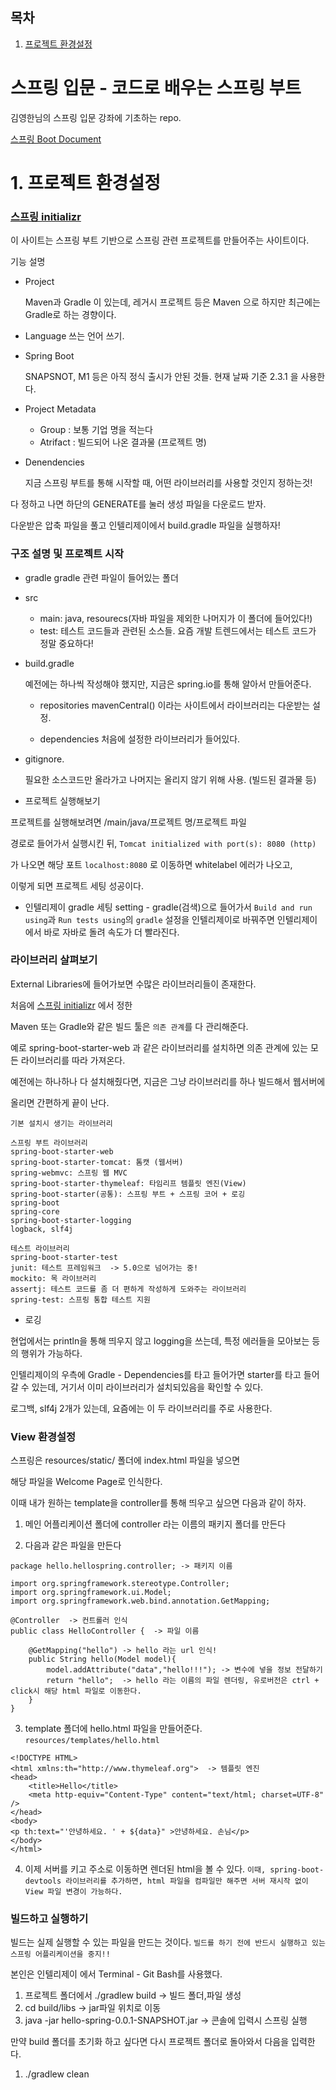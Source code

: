 ## 목차

1. [프로젝트 환경설정](#1.-프로젝트-환경설정)

# 스프링 입문 - 코드로 배우는 스프링 부트

김영한님의 스프링 입문 강좌에 기초하는 repo.

[스프링 Boot Document](https://docs.spring.io/spring-boot/docs/current/reference/html/)

# 1. 프로젝트 환경설정

### [스프링 initializr](https://start.spring.io/)

이 사이트는 스프링 부트 기반으로 스프링 관련 프로젝트를 만들어주는 사이트이다.

기능 설명

- Project

  Maven과 Gradle 이 있는데, 레거시 프로젝트 등은 Maven 으로 하지만
  최근에는 Gradle로 하는 경향이다.

- Language
  쓰는 언어 쓰기.

- Spring Boot

  SNAPSNOT, M1 등은 아직 정식 출시가 안된 것들.
  현재 날짜 기준 2.3.1 을 사용한다.

- Project Metadata

  - Group : 보통 기업 명을 적는다
  - Atrifact : 빌드되어 나온 결과물 (프로젝트 명)

- Denendencies

  지금 스프링 부트를 통해 시작할 때, 어떤 라이브러리를 사용할 것인지 정하는것!

다 정하고 나면 하단의 GENERATE를 눌러 생성 파일을 다운로드 받자.

다운받은 압축 파일을 풀고 인텔리제이에서 build.gradle 파일을 실행하자!

### 구조 설명 및 프로젝트 시작

- gradle
  gradle 관련 파일이 들어있는 폴더

- src

  - main: java, resourecs(자바 파일을 제외한 나머지가 이 폴더에 들어있다!)
  - test: 테스트 코드들과 관련된 소스들.
    요즘 개발 트렌드에서는 테스트 코드가 정말 중요하다!

- build.gradle

  예전에는 하나씩 작성해야 했지만,
  지금은 spring.io를 통해 알아서 만들어준다.

  - repositories
    mavenCentral() 이라는 사이트에서 라이브러리는 다운받는 설정.

  - dependencies
    처음에 설정한 라이브러리가 들어있다.

- gitignore.

  필요한 소스코드만 올라가고 나머지는 올리지 않기 위해 사용. (빌드된 결과물 등)

- 프로젝트 실행해보기

프로젝트를 실행해보려면 /main/java/프로젝트 명/프로젝트 파일

경로로 들어가서 실행시킨 뒤, `Tomcat initialized with port(s): 8080 (http)`

가 나오면 해당 포트 `localhost:8080` 로 이동하면 whitelabel 에러가 나오고,

이렇게 되면 프로젝트 세팅 성공이다.

- 인텔리제이 gradle 세팅
  setting - gradle(검색)으로 들어가서 `Build and run using`과 `Run tests using`의 `gradle` 설정을 인텔리제이로 바꿔주면 인텔리제이에서 바로 자바로 돌려 속도가 더 빨라진다.

### 라이브러리 살펴보기

External Libraries에 들어가보면 수많은 라이브러리들이 존재한다.

처음에 [스프링 initializr](https://start.spring.io/) 에서 정한

Maven 또는 Gradle와 같은 빌드 툴은 `의존 관계`를 다 관리해준다.

예로 spring-boot-starter-web 과 같은 라이브러리를 설치하면 의존 관계에 있는 모든 라이브러리를 따라 가져온다.

예전에는 하나하나 다 설치해줬다면, 지금은 그냥 라이브러리를 하나 빌드해서 웹서버에

올리면 간편하게 끝이 난다.

```
기본 설치시 생기는 라이브러리

스프링 부트 라이브러리
spring-boot-starter-web
spring-boot-starter-tomcat: 톰캣 (웹서버)
spring-webmvc: 스프링 웹 MVC
spring-boot-starter-thymeleaf: 타임리프 템플릿 엔진(View)
spring-boot-starter(공통): 스프링 부트 + 스프링 코어 + 로깅
spring-boot
spring-core
spring-boot-starter-logging
logback, slf4j

테스트 라이브러리
spring-boot-starter-test
junit: 테스트 프레임워크  -> 5.0으로 넘어가는 중!
mockito: 목 라이브러리
assertj: 테스트 코드를 좀 더 편하게 작성하게 도와주는 라이브러리
spring-test: 스프링 통합 테스트 지원
```

- 로깅

현업에서는 println을 통해 띄우지 않고 logging을 쓰는데, 특정 에러들을 모아보는 등의 행위가 가능하다.

인텔리제이의 우측에 Gradle - Dependencies를 타고 들어가면 starter를 타고 들어갈 수 있는데, 거기서 이미 라이브러리가 설치되있음을 확인할 수 있다.

로그백, slf4j 2개가 있는데, 요즘에는 이 두 라이브러리를 주로 사용한다.

### View 환경설정

스프링은 resources/static/ 폴더에 index.html 파일을 넣으면

해당 파일을 Welcome Page로 인식한다.

이때 내가 원하는 template을 controller를 통해 띄우고 싶으면 다음과 같이 하자.

1. 메인 어플리케이션 폴더에 controller 라는 이름의 패키지 폴더를 만든다

2. 다음과 같은 파일을 만든다

```
package hello.hellospring.controller; -> 패키지 이름

import org.springframework.stereotype.Controller;
import org.springframework.ui.Model;
import org.springframework.web.bind.annotation.GetMapping;

@Controller  -> 컨트롤러 인식
public class HelloController {  -> 파일 이름

    @GetMapping("hello") -> hello 라는 url 인식!
    public String hello(Model model){
        model.addAttribute("data","hello!!!"); -> 변수에 넣을 정보 전달하기
        return "hello";  -> hello 라는 이름의 파일 렌더링, 유로버전은 ctrl + click시 해당 html 파일로 이동한다.
    }
}
```

3. template 폴더에 hello.html 파일을 만들어준다.
   `resources/templates/hello.html`

```
<!DOCTYPE HTML>
<html xmlns:th="http://www.thymeleaf.org">  -> 템플릿 엔진
<head>
    <title>Hello</title>
    <meta http-equiv="Content-Type" content="text/html; charset=UTF-8" />
</head>
<body>
<p th:text="'안녕하세요. ' + ${data}" >안녕하세요. 손님</p>
</body>
</html>
```

4. 이제 서버를 키고 주소로 이동하면 렌더된 html을 볼 수 있다.
   `이때, spring-boot-devtools 라이브러리를 추가하면, html 파일을 컴파일만 해주면 서버 재시작 없이 View 파일 변경이 가능하다.`

### 빌드하고 실행하기

빌드는 실제 실행할 수 있는 파일을 만드는 것이다.
`빌드를 하기 전에 반드시 실행하고 있는 스프링 어플리케이션을 중지!!`

본인은 인텔리제이 에서 Terminal - Git Bash를 사용했다.

1. 프로젝트 폴더에서 ./gradlew build -> 빌드 폴더,파일 생성
2. cd build/libs -> jar파일 위치로 이동
3. java -jar hello-spring-0.0.1-SNAPSHOT.jar -> 콘솔에 입력시 스프링 실행

만약 build 폴더를 초기화 하고 싶다면 다시 프로젝트 폴더로 돌아와서 다음을 입력한다.

1. ./gradlew clean
